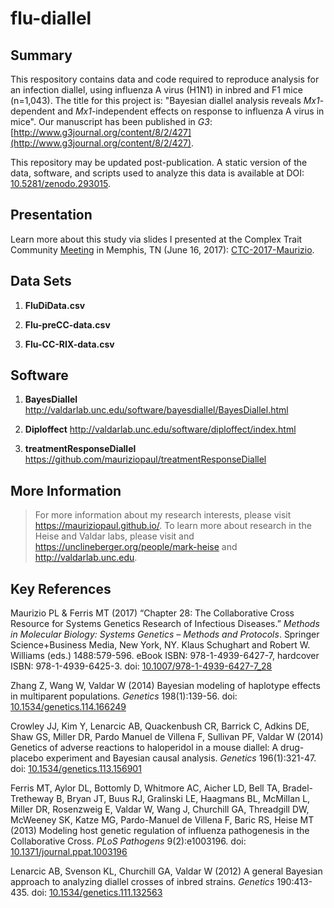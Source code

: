 flu-diallel
===========

## Summary

This respository contains data and code required to reproduce analysis for an infection diallel, using influenza A virus (H1N1) in inbred and F1 mice (n=1,043). The title for this project is: "Bayesian diallel analysis reveals _Mx1_-dependent and _Mx1_-independent effects on response to influenza A virus in mice". Our manuscript has been published in _G3_: [http://www.g3journal.org/content/8/2/427](http://www.g3journal.org/content/8/2/427).

This repository may be updated post-publication. A static version of the data, software, and scripts used to analyze this data is available at DOI: [10.5281/zenodo.293015](http://dx.doi.org/10.5281/zenodo.293015).

## Presentation

Learn more about this study via slides I presented at the Complex Trait Community [Meeting](http://www.complextrait.org/ctc2017/) in Memphis, TN (June 16, 2017): [CTC-2017-Maurizio](https://github.com/mauriziopaul/flu-diallel/blob/master/CTC_Memphis_2017_Maurizio_Final.pdf).

## Data Sets

1. **FluDiData.csv**

2. **Flu-preCC-data.csv**

3. **Flu-CC-RIX-data.csv**

## Software

1. **BayesDiallel** http://valdarlab.unc.edu/software/bayesdiallel/BayesDiallel.html

2. **Diploffect** http://valdarlab.unc.edu/software/diploffect/index.html

3. **treatmentResponseDiallel** https://github.com/mauriziopaul/treatmentResponseDiallel

## More Information

> For more information about my research interests, please visit https://mauriziopaul.github.io/.
> To learn more about research in the Heise and Valdar labs, please visit and https://unclineberger.org/people/mark-heise and http://valdarlab.unc.edu.

## Key References

Maurizio PL & Ferris MT (2017) “Chapter 28: The Collaborative Cross Resource for Systems Genetics Research of Infectious Diseases.” *Methods in Molecular Biology: Systems Genetics – Methods and Protocols*. Springer Science+Business Media, New York, NY. Klaus Schughart and Robert W. Williams (eds.) 1488:579-596. eBook ISBN: 978-1-4939-6427-7, hardcover ISBN: 978-1-4939-6425-3. doi: [10.1007/978-1-4939-6427-7_28](https://doi.org/10.1007/978-1-4939-6427-7_28)

Zhang Z, Wang W, Valdar W (2014) Bayesian modeling of haplotype effects in multiparent populations. *Genetics* 198(1):139-56. doi: [10.1534/genetics.114.166249](http://dx.doi.org/10.1534/genetics.114.166249)

Crowley JJ, Kim Y, Lenarcic AB, Quackenbush CR, Barrick C, Adkins DE, Shaw GS, Miller DR, Pardo Manuel de Villena F, Sullivan PF, Valdar W (2014) Genetics of adverse reactions to haloperidol in a mouse diallel: A drug-placebo experiment and Bayesian causal analysis. *Genetics* 196(1):321-47. doi: [10.1534/genetics.113.156901](http://dx.doi.org/10.1534/genetics.113.156901)

Ferris MT, Aylor DL, Bottomly D, Whitmore AC, Aicher LD, Bell TA, Bradel-Tretheway B, Bryan JT, Buus RJ, Gralinski LE, Haagmans BL, McMillan L, Miller DR, Rosenzweig E, Valdar W, Wang J, Churchill GA, Threadgill DW, McWeeney SK, Katze MG, Pardo-Manuel de Villena F, Baric RS, Heise MT (2013) Modeling host genetic regulation of influenza pathogenesis in the Collaborative Cross. *PLoS Pathogens* 9(2):e1003196. doi: [10.1371/journal.ppat.1003196](http://dx.doi.org/10.1371/journal.ppat.1003196)

Lenarcic AB, Svenson KL, Churchill GA, Valdar W (2012) A general Bayesian approach to analyzing diallel crosses of inbred strains. *Genetics* 190:413-435. doi: [10.1534/genetics.111.132563](http://dx.doi.org/10.1534/genetics.111.132563)

